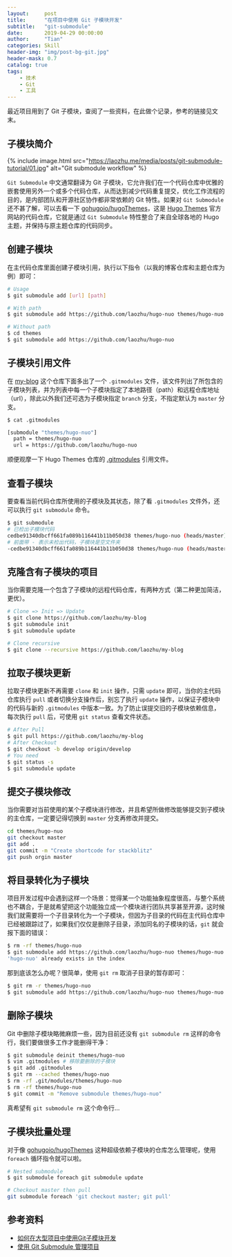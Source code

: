 ```yaml
---
layout:     post
title:      "在项目中使用 Git 子模块开发"
subtitle:   "git-submodule"
date:       2019-04-29 00:00:00
author:     "Tian"
categories: Skill
header-img: "img/post-bg-git.jpg"
header-mask: 0.7
catalog: true
tags:
    - 技术
    - Git
    - 工具
---
```


最近项目用到了 Git 子模块，查阅了一些资料，在此做个记录，参考的链接见文末。

## 子模块简介

{% include image.html src="https://laozhu.me/media/posts/git-submodule-tutorial/01.jpg" alt="Git submodule workflow" %}

`Git Submodule` 中文通常翻译为 Git 子模块，它允许我们在一个代码仓库中优雅的嵌套使用另外一个或多个代码仓库，从而达到减少代码重复提交，优化工作流程的目的，是内部团队和开源社区协作都非常依赖的 Git 特性。如果对 `Git Submodule` 还不甚了解，可以去看一下 [gohugoio/hugoThemes](https://github.com/gohugoio/hugoThemes)，这是 [Hugo Themes](https://themes.gohugo.io/) 官方网站的代码仓库，它就是通过 `Git Submodule` 特性整合了来自全球各地的 Hugo 主题，并保持与原主题仓库的代码同步。

## 创建子模块

在主代码仓库里面创建子模块引用，执行以下指令（以我的博客仓库和主题仓库为例）即可：

```bash
# Usage
$ git submodule add [url] [path]

# With path
$ git submodule add https://github.com/laozhu/hugo-nuo themes/hugo-nuo

# Without path
$ cd themes
$ git submodule add https://github.com/laozhu/hugo-nuo
```

## 子模块引用文件

在 [my-blog](https://github.com/laozhu/my-blog) 这个仓库下面多出了一个 `.gitmodules` 文件，该文件列出了所包含的子模块列表，并为列表中每一个子模块指定了本地路径（path）和远程仓库地址（url），除此以外我们还可选为子模块指定 `branch` 分支，不指定默认为 `master` 分支。

```bash
$ cat .gitmodules

[submodule "themes/hugo-nuo"]
  path = themes/hugo-nuo
  url = https://github.com/laozhu/hugo-nuo
```

顺便观摩一下 Hugo Themes 仓库的 [.gitmodules](https://github.com/gohugoio/hugoThemes/blob/master/.gitmodules) 引用文件。

## 查看子模块

要查看当前代码仓库所使用的子模块及其状态，除了看 `.gitmodules` 文件外，还可以执行 `git submodule` 命令。

```bash
$ git submodule
# 已检出子模块代码
cedbe91340dbcff661fa089b116441b11b050d38 themes/hugo-nuo (heads/master)
# 前面带 - 表示未检出代码，子模块是空文件夹
-cedbe91340dbcff661fa089b116441b11b050d38 themes/hugo-nuo (heads/master)
```

## 克隆含有子模块的项目

当你需要克隆一个包含了子模块的远程代码仓库，有两种方式（第二种更加简洁，更优）。

```bash
# Clone => Init => Update
$ git clone https://github.com/laozhu/my-blog
$ git submodule init
$ git submodule update

# Clone recursive
$ git clone --recursive https://github.com/laozhu/my-blog
```

## 拉取子模块更新

拉取子模块更新不再需要 `clone` 和 `init` 操作，只需 `update` 即可，当你的主代码仓库执行 `pull` 或者切换分支操作后，别忘了执行 `update` 操作，以保证子模块中的代码与新的 `.gitmodules` 中版本一致。为了防止误提交旧的子模块依赖信息，每次执行 `pull` 后，可使用 `git status` 查看文件状态。

```bash
# After Pull
$ git pull https://github.com/laozhu/my-blog
# After Checkout
$ git checkout -b develop origin/develop
# You need
$ git status -s
$ git submodule update
```

## 提交子模块修改

当你需要对当前使用的某个子模块进行修改，并且希望所做修改能够提交到子模块的主仓库，一定要记得切换到 `master` 分支再修改并提交。

```bash
cd themes/hugo-nuo
git checkout master
git add .
git commit -m "Create shortcode for stackblitz"
git push orgin master
```

## 将目录转化为子模块

项目开发过程中会遇到这样一个场景：觉得某一个功能抽象程度很高，与整个系统也不耦合，于是就希望把这个功能独立成一个模块进行团队共享甚至开源，这时候我们就需要将一个子目录转化为一个子模块，但因为子目录的代码在主代码仓库中已经被跟踪过了，如果我们仅仅是删除子目录，添加同名的子模块的话，`git` 就会报下面的错误：

```bash
$ rm -rf themes/hugo-nuo
$ git submodule add https://github.com/laozhu/hugo-nuo themes/hugo-nuo
'hugo-nuo' already exists in the index
```

那到底该怎么办呢？很简单，使用 `git rm` 取消子目录的暂存即可：

```bash
$ git rm -r themes/hugo-nuo
$ git submodule add https://github.com/laozhu/hugo-nuo themes/hugo-nuo
```

## 删除子模块

Git 中删除子模块略微麻烦一些，因为目前还没有 `git submodule rm` 这样的命令行，我们要做很多工作才能删得干净：

```bash
$ git submodule deinit themes/hugo-nuo
$ vim .gitmodules # 移除要删除的子模块
$ git add .gitmodules
$ git rm --cached themes/hugo-nuo
$ rm -rf .git/modules/themes/hugo-nuo
$ rm -rf themes/hugo-nuo
$ git commit -m "Remove submodule themes/hugo-nuo"
```

真希望有 `git submodule rm` 这个命令行…

## 子模块批量处理

对于像 [gohugoio/hugoThemes](https://github.com/gohugoio/hugoThemes) 这种超级依赖子模块的仓库怎么管理呢，使用 `foreach` 循环指令就可以啦。

```bash
# Nested submodule
$ git submodule foreach git submodule update

# Checkout master then pull
git submodule foreach 'git checkout master; git pull'
```

## 参考资料

- [如何在大型项目中使用Git子模块开发](<https://juejin.im/post/5c1c5d305188256a272aa0ec>)
- [使用 Git Submodule 管理项目](<https://juejin.im/entry/59a0046b518825243d1f05be>)